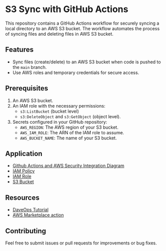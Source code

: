 # S3 Sync with GitHub Actions

This repository contains a GitHub Actions workflow for securely syncing a local directory to an AWS S3 bucket. The workflow automates the process of syncing files and deleting files in AWS S3 bucket. 

## Features
- Sync files (create/delete) to an AWS S3 bucket when code is pushed to the `main` branch.
- Use AWS roles and temporary credentials for secure access.

## Prerequisites
1. An AWS S3 bucket.
2. An IAM role with the necessary permissions:
   - `s3:ListBucket` (bucket level)
   - `s3:DeleteObject` and `s3:GetObject` (object level).
3. Secrets configured in your GitHub repository:
   - `AWS_REGION`: The AWS region of your S3 bucket.
   - `AWS_IAM_ROLE`: The ARN of the IAM role to assume.
   - `AWS_BUCKET_NAME`: The name of your S3 bucket.


## Application
- [Github Actions and AWS Security Integration Diagram](images/aws-githubactions.drawio.png)
- [IAM Policy](images/aws-iam-s3-policy.png)
- [IAM Role](images/aws-bucket-trust-role.png)
- [S3 Bucket](images/aws-s3-bucket.png)


## Resources
- [DaveOps Tutorial](https://www.youtube.com/watch?v=HEOU6o-Eazs&t=321s)
- [AWS Marketplace action](https://github.com/marketplace/actions/configure-aws-credentials-action-for-github-actions)

## Contributing
Feel free to submit issues or pull requests for improvements or bug fixes.

